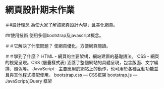 # 網頁設計期末作業

＃#設計理念
為使大家了解該網頁設計內容，且美化網頁。

##使用技術
使用多個bootstrap及javascript概念。

＃＃它解決了什麼問題？
使網頁優化，方便網頁閱讀。

＃＃學到了什麼？
HTML - 網頁的主要架構，網站建置的基礎語法。
CSS - 網頁的視覺呈現。CSS (層疊樣式表) 涵蓋了整個網站的具體呈現，包含版面、文字編排、顏色等。
JavaScript - 主要應用於網站上的動作，也可用於各種互動功能並且與其他程式搭配使用。
bootstrap.css — CSS框架
bootstrap.js — JavaScript/jQuery 框架
